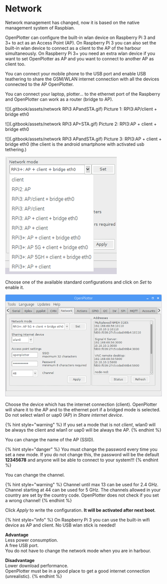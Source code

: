 # Network

Network management has changed, now it is based on the native management system of Raspbian.

OpenPlotter can configure the built-in wlan device on Raspberry Pi 3 and 3+ to act as an Access Point \(AP\). On Raspberry Pi 3 you can also set the built-in wlan device to connect as a client to the AP of the harbour simultaneously. On Raspberry Pi 3+ you need an extra wlan device if you want to set OpenPlotter as AP and you want to connect to another AP as client too.

You can connect your mobile phone to the USB port and enable USB teathering to share the GSM/WLAN internet connection with all the devices connected to the AP OpenPlotter.

You can connect your laptop, plotter... to the ethernet port of the Raspberry and OpenPlotter can work as a router \(bridge to AP\).

![](.gitbook/assets/network RPi3 APandSTA.gif)
Picture 1: RPI3:AP/client + bridge eth0

![](.gitbook/assets/network RPi3 AP+STA.gif)
Picture 2: RPI3:AP + client + bridge eth0

![](.gitbook/assets/network RPi3 APandSTA.gif)
Picture 3: RPI3:AP + client + bridge eth0
(the client is the android smartphone with activated usb tethering.)

![](.gitbook/assets/network_modes.png)

Choose one of the available standard configurations and click on _Set_ to enable it.

![](.gitbook/assets/network_ui.png)

Choose the device which has the internet connection \(client\). OpenPlotter will  share it to the AP and to the ethernet port if a bridged mode is selected. Do not select wlan1 or uap0 \(AP\) in _Share internet device_.

{% hint style="warning" %}
If you set a mode that is not _client_, wlan0 will be always the client and wlan1 or uap0 will be always the AP.
{% endhint %}

You can change the name of the AP \(SSID\).

{% hint style="danger" %}
You must change the password every time you set a new mode. If you do not change this, the password will be the default **12345678** and anyone will be able to connect to your system!!!
{% endhint %}

You can change the channel.

{% hint style="warning" %}
Channel until max 13 can be used for 2.4 GHz. Channel starting at 44 can be used for 5 GHz. The channels allowed in your country are set by the country code. OpenPlotter does not check if you set a wrong channel!
{% endhint %}

Click _Apply_ to write the configuration. **It will be activated after next boot**.

{% hint style="info" %}
On Raspberry Pi 3 you can use the built-in wifi device as AP and client. No USB wlan stick is needed!

**Advantage**  
Less power consumption.  
A free USB port.  
You do not have to change the network mode when you are in harbour.

**Disadvantage**  
Lower download performance.  
OpenPlotter must be in a good place to get a good internet connection (unrealistic).
{% endhint %}



